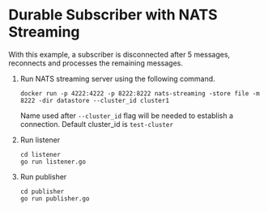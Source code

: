 # Durable Subscriber with NATS Streaming

With this example, a subscriber is disconnected after 5 messages, reconnects and processes the remaining messages.

1. Run NATS streaming server using the following command. 

    `docker run -p 4222:4222 -p 8222:8222 nats-streaming -store file -m 8222 -dir datastore --cluster_id cluster1`

    Name used after `--cluster_id` flag will be needed to establish a connection. Default cluster_id is `test-cluster`

2. Run listener
    ```
    cd listener
    go run listener.go
    ```

3. Run publisher 
    ```
    cd publisher
    go run publisher.go 
    ```